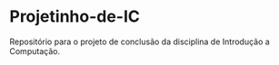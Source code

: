 # Projetinho-de-IC
Repositório para o projeto de conclusão da disciplina de Introdução a Computação.
